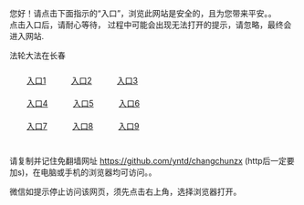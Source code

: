 您好！请点击下面指示的“入口”，浏览此网站是安全的，且为您带来平安。。 <br/>
点击入口后，请耐心等待， 过程中可能会出现无法打开的提示，请忽略，最终会进入网站. </br>

法轮大法在长春<br/>
<div style="padding:10px"><a style="margin:20px" target="_blank" href="https://d31n5spnld6bcq.cloudfront.net/2Qpsp?cfrjmgx" id="ccLink1" rel="nofollow">入口1</a> <a target="_blank" style="margin:20px" href="https://dovr4fkk7io98.cloudfront.net/2Qpsp?duxem" id="ccLink2" rel="nofollow">入口2</a> <a style="margin:20px" target="_blank" href="https://d1tetd0g1lz7cn.cloudfront.net/2Qpsp?ehbkfehe" id="ccLink3" rel="nofollow">入口3</a></div>

<div style="padding:10px" ><a style="margin:20px" target="_blank" href="https://d31n5spnld6bcq.cloudfront.net/2Qpsp?cfrjmgx" id="ccLink4" rel="nofollow">入口4</a> <a style="margin:20px" href="https://dovr4fkk7io98.cloudfront.net/2Qpsp?duxem" target="_blank" id="ccLink5" rel="nofollow">入口5</a> <a style="margin:20px" href="https://d1tetd0g1lz7cn.cloudfront.net/2Qpsp?ehbkfehe" target="_blank" id="ccLink6" rel="nofollow">入口6</a></div>

<div style="padding:10px"><a style="margin:20px" target="_blank" href="https://d31n5spnld6bcq.cloudfront.net/2Qpsp?cfrjmgx" id="ccLink7" rel="nofollow">入口7</a> <a style="margin:20px" href="https://dovr4fkk7io98.cloudfront.net/2Qpsp?duxem" target="_blank" id="ccLink8" rel="nofollow">入口8</a> <a style="margin:20px" target="_blank" href="https://d1tetd0g1lz7cn.cloudfront.net/2Qpsp?ehbkfehe" id="ccLink9" rel="nofollow">入口9</a></div>

<br/>



请复制并记住免翻墙网址 https://github.com/yntd/changchunzx (http后一定要加s)，在电脑或手机的浏览器均可访问。。<br/>

微信如提示停止访问该网页，须先点击右上角，选择浏览器打开。
